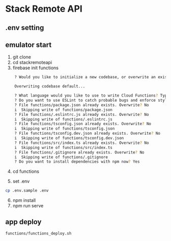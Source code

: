 # Stack Remote API

## .env setting

## emulator start

1. git clone
2. cd stackremoteapi
3. firebase init functions

```sh
    ? Would you like to initialize a new codebase, or overwrite an existing one? Overwrite

    Overwriting codebase default...

    ? What language would you like to use to write Cloud Functions? TypeScript
    ? Do you want to use ESLint to catch probable bugs and enforce style? Yes
    ? File functions/package.json already exists. Overwrite? No
    i  Skipping write of functions/package.json
    ? File functions/.eslintrc.js already exists. Overwrite? No
    i  Skipping write of functions/.eslintrc.js
    ? File functions/tsconfig.json already exists. Overwrite? No
    i  Skipping write of functions/tsconfig.json
    ? File functions/tsconfig.dev.json already exists. Overwrite? No
    i  Skipping write of functions/tsconfig.dev.json
    ? File functions/src/index.ts already exists. Overwrite? No
    i  Skipping write of functions/src/index.ts
    ? File functions/.gitignore already exists. Overwrite? No
    i  Skipping write of functions/.gitignore
    ? Do you want to install dependencies with npm now? Yes
```

4. cd functions

5. set .env

```sh
cp .env.sample .env
```

6. npm install
7. npm run serve

## app deploy

```sh
functions/functions_deploy.sh
```

